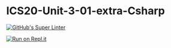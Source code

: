 # ICS20-Unit-3-01-extra-Csharp

[![GitHub's Super Linter](https://github.com/AvaVenturino/ICS20-Unit-3-01-extra-Csharp/workflows/GitHub's%20Super%20Linter/badge.svg)](https://github.com/AvaVenturino/ICS20-Unit-3-01-extra-Csharp/actions)



[![Run on Repl.it](https://repl.it/badge/github/AvaVenturino/ICS20-Unit-3-01-extra-Csharp)](https://repl.it/github/AvaVenturino/ICS20-Unit-3-01-extra-Csharp)
